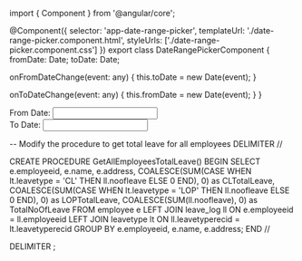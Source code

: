 import { Component } from '@angular/core';

@Component({
  selector: 'app-date-range-picker',
  templateUrl: './date-range-picker.component.html',
  styleUrls: ['./date-range-picker.component.css']
})
export class DateRangePickerComponent {
  fromDate: Date;
  toDate: Date;

  onFromDateChange(event: any) {
    this.toDate = new Date(event);
  }

  onToDateChange(event: any) {
    this.fromDate = new Date(event);
  }
}




<div>
  <label for="fromDate">From Date:</label>
  <input
    id="fromDate"
    ngxDaterangepickerMd
    [(ngModel)]="fromDate"
    (ngModelChange)="onFromDateChange($event)"
  />
</div>

<div>
  <label for="toDate">To Date:</label>
  <input
    id="toDate"
    ngxDaterangepickerMd
    [(ngModel)]="toDate"
    (ngModelChange)="onToDateChange($event)"
    [minDate]="fromDate"
  />
</div>




-- Modify the procedure to get total leave for all employees
DELIMITER //

CREATE PROCEDURE GetAllEmployeesTotalLeave()
BEGIN
    SELECT 
        e.employeeid,
        e.name,
        e.address,
        COALESCE(SUM(CASE WHEN lt.leavetype = 'CL' THEN ll.noofleave ELSE 0 END), 0) as CLTotalLeave,
        COALESCE(SUM(CASE WHEN lt.leavetype = 'LOP' THEN ll.noofleave ELSE 0 END), 0) as LOPTotalLeave,
        COALESCE(SUM(ll.noofleave), 0) as TotalNoOfLeave
    FROM employee e
    LEFT JOIN leave_log ll ON e.employeeid = ll.employeeid
    LEFT JOIN leavetype lt ON ll.leavetyperecid = lt.leavetyperecid
    GROUP BY e.employeeid, e.name, e.address;
END //

DELIMITER ;
